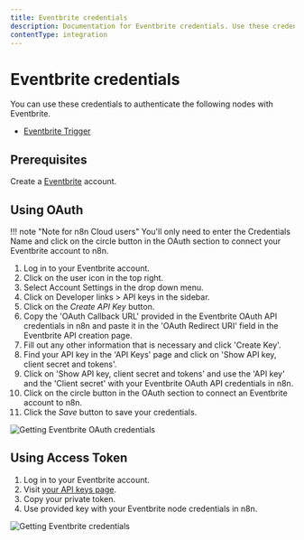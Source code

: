 ```yaml
---
title: Eventbrite credentials
description: Documentation for Eventbrite credentials. Use these credentials to authenticate Eventbrite in n8n, a workflow automation platform.
contentType: integration
---
```


# Eventbrite credentials

You can use these credentials to authenticate the following nodes with Eventbrite.

- [Eventbrite Trigger](/integrations/builtin/trigger-nodes/n8n-nodes-base.eventbritetrigger/)

## Prerequisites

Create a [Eventbrite](https://www.eventbrite.com/) account.

## Using OAuth

!!! note "Note for n8n Cloud users"
    You'll only need to enter the Credentials Name and click on the circle button in the OAuth section to connect your Eventbrite account to n8n.


1. Log in to your Eventbrite account.
2. Click on the user icon in the top right.
3. Select Account Settings in the drop down menu.
4. Click on Developer links > API keys in the sidebar.
5. Click on the *Create API Key* button.
6. Copy the 'OAuth Callback URL' provided in the Eventbrite OAuth API credentials in n8n and paste it in the 'OAuth Redirect URI' field in the Eventbrite API creation page.
7. Fill out any other information that is necessary and click 'Create Key'.
8. Find your API key in the 'API Keys' page and click on 'Show API key, client secret and tokens'.
9. Click on 'Show API key, client secret and tokens' and use the 'API key' and the 'Client secret' with your Eventbrite OAuth API credentials in n8n.
10. Click on the circle button in the OAuth section to connect an Eventbrite account to n8n.
11. Click the *Save* button to save your credentials.

![Getting Eventbrite OAuth credentials](/_images/integrations/builtin/credentials/eventbrite/using-oauth.gif)

## Using Access Token

1. Log in to your Eventbrite account.
2. Visit [your API keys page](https://www.eventbrite.com/platform/api-keys).
3. Copy your private token.
4. Use provided key with your Eventbrite node credentials in n8n.

![Getting Eventbrite credentials](/_images/integrations/builtin/credentials/eventbrite/using-access-token.gif)

